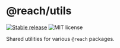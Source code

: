 # @reach/utils

[![Stable release](https://img.shields.io/npm/v/@reach/utils.svg)](https://npm.im/@reach/utils) ![MIT license](https://badgen.now.sh/badge/license/MIT)

Shared utilities for various `@reach` packages.
